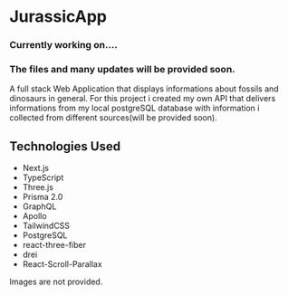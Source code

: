 # JurassicApp

### Currently working on....
### The files and many updates will be provided soon.

A full stack Web Application that displays informations about fossils and dinosaurs in general. For this project i created my own API that delivers informations from my local postgreSQL database with information i collected from different sources(will be provided soon).

## Technologies Used<br>

* Next.js
* TypeScript
* Three.js
* Prisma 2.0
* GraphQL
* Apollo
* TailwindCSS
* PostgreSQL
* react-three-fiber
* drei
* React-Scroll-Parallax

Images are not provided.
